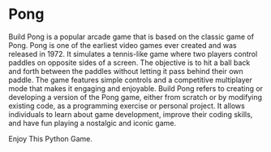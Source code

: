 # Pong

Build Pong is a popular arcade game that is based on the classic game of Pong. Pong is one of the earliest video games ever created and was released in 1972. It simulates a tennis-like game where two players control paddles on opposite sides of a screen. The objective is to hit a ball back and forth between the paddles without letting it pass behind their own paddle. The game features simple controls and a competitive multiplayer mode that makes it engaging and enjoyable. Build Pong refers to creating or developing a version of the Pong game, either from scratch or by modifying existing code, as a programming exercise or personal project. It allows individuals to learn about game development, improve their coding skills, and have fun playing a nostalgic and iconic game.

Enjoy This Python Game. 
